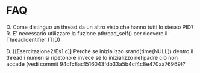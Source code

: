FAQ
===

D. Come distinguo un thread da un altro visto che hanno tutti lo stesso PID?
R. E' necessario utilizzare la fuzione pthread_self() per ricevere il ThreadIdentifier (TID)

D. [[Esercitazione2/Es1.c]] Perchè se inizializzo srand(time(NULL)) dentro il
thread i numeri si ripetono e invece se lo inizializzo nel padre ciò non accade
(vedi commit 94dfc8ac1516043fdb33a5b4cf4c8e470aa76969)?
